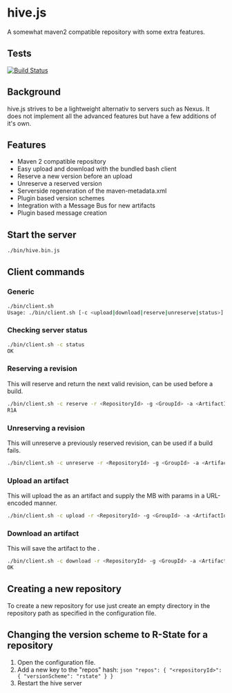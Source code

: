 # hive.js
A somewhat maven2 compatible repository with some extra features.

## Tests
[![Build Status](https://travis-ci.org/mattiasrunge/hive.js.png)](https://travis-ci.org/mattiasrunge/hive.js)

## Background
hive.js strives to be a lightweight alternativ to servers such as Nexus. It does not implement all the advanced features but have a few additions of it's own.

## Features
* Maven 2 compatible repository
* Easy upload and download with the bundled bash client
* Reserve a new version before an upload
* Unreserve a reserved version
* Serverside regeneration of the maven-metadata.xml
* Plugin based version schemes
* Integration with a Message Bus for new artifacts
* Plugin based message creation

## Start the server
```bash
./bin/hive.bin.js
```

## Client commands

### Generic
```bash
./bin/client.sh
Usage: ./bin/client.sh [-c <upload|download|reserve|unreserve|status>] [-r <repositoryId> ] [-g <groupId>] [-a <artifactId>] [-v <version>] [-f <file>] [-p <params>]
```

### Checking server status
```bash
./bin/client.sh -c status
OK
```

### Reserving a revision
This will reserve and return the next valid revision, can be used before a build.
```bash
./bin/client.sh -c reserve -r <RepositoryId> -g <GroupId> -a <ArtifactId>
R1A
```

### Unreserving a revision
This will unreserve a previously reserved revision, can be used if a build fails.
```bash
./bin/client.sh -c unreserve -r <RepositoryId> -g <GroupId> -a <ArtifactId> -v <R-State>
```

### Upload an artifact
This will upload the <Filename> as an artifact and supply the MB with params in a URL-encoded manner.
```bash
./bin/client.sh -c upload -r <RepositoryId> -g <GroupId> -a <ArtifactId> -v <R-State> -f <Filename> -p "inputEventIds%5b%5d=<Id1>&inputEventIds%5b%5d=<Id2>"
```

### Download an artifact
This will save the artifact to the <Filename>.
```bash
./bin/client.sh -c download -r <RepositoryId> -g <GroupId> -a <ArtifactId> -v <R-State> -f <Filename>
OK
```

## Creating a new repository
To create a new repository for use just create an empty directory in the repository path as specified in the configuration file.

## Changing the version scheme to R-State for a repository
1. Open the configuration file.
2. Add a new key to the "repos" hash: ```json "repos": { "<repositoryId>": { "versionScheme": "rstate" } } ```
3. Restart the hive server

